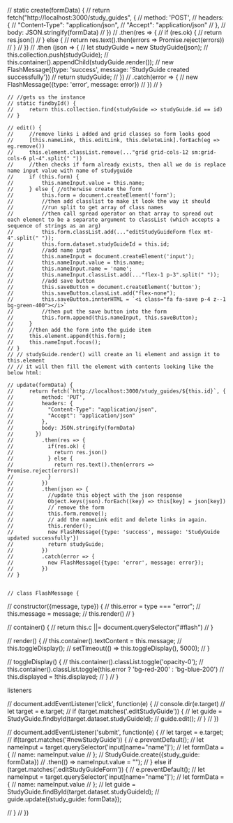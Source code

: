 // static create(formData) {
    //     return fetch("http://localhost:3000/study_guides", {
    //         method: 'POST',
    //         headers: {
    //             "Content-Type": "application/json",
    //             "Accept": "application/json"
    //         },
    //         body: JSON.stringify(formData)
    //     })
    //     .then(res => {
    //         if (res.ok) {
    //             return res.json()
    //         } else {
    //             return res.text().then(errors => Promise.reject(errors))
    //         }
    //     })
    //     .then (json => {
    //         let studyGuide = new StudyGuide(json);
    //         this.collection.push(studyGuide);
    //         this.container().appendChild(studyGuide.render());
    //         new FlashMessage({type: 'success', message: 'StudyGuide created successfully'})
    //         return studyGuide;
    //     })
    //     .catch(error => {
    //         new FlashMessage({type: 'error', message: error})
    //     })
    // }

    // //gets us the instance
    // static findbyId() {
    //     return this.collection.find(studyGuide => studyGuide.id == id)
    // }

    // edit() {
    //     //remove links i added and grid classes so form looks good
    //     [this.nameLink, this.editLink, this.deleteLink].forEach(eg => eg.remove())
    //     this.element.classList.remove(..."grid grid-cols-12 sm:grid-cols-6 pl-4".split(" "))
    //     //then checks if form already exists, then all we do is replace name input value with name of studyguide
    //     if (this.form) {
    //         this.nameInput.value = this.name;
    //     } else { //otherwise create the form
    //         this.form = document.createElement('form');
    //         //then add classlist to make it look the way it should
    //         //run split to get array of class names 
    //         //then call spread operator on that array to spread out each element to be a separate argument to classList (which accepts a sequence of strings as an arg)
    //         this.form.classList.add(..."editStudyGuideForm flex mt-4".split(" "));
    //         this.form.dataset.studyGuideId = this.id;
    //         //add name input
    //         this.nameInput = document.createElement('input');
    //         this.nameInput.value = this.name;
    //         this.nameInput.name = 'name';
    //         this.nameInput.classList.add(..."flex-1 p-3".split(" "));
    //         //add save button
    //         this.saveButton = document.createElement('button');
    //         this.saveButton.classList.add("flex-none");
    //         this.saveButton.innterHTML = `<i class="fa fa-save p-4 z--1 bg-green-400"></i>`
    //         //then put the save button into the form
    //         this.form.append(this.nameInput, this.saveButton);
    //     }
    //     //then add the form into the guide item
    //     this.element.append(this.form);
    //     this.nameInput.focus();
    // }
    // // studyGuide.render() will create an li element and assign it to this.element
    // // it will then fill the element with contents looking like the below html:

    // update(formData) {
    //     return fetch(`http://localhost:3000/study_guides/${this.id}`, {
    //         method: 'PUT',
    //         headers: {
    //           "Content-Type": "application/json",
    //           "Accept": "application/json"
    //         },
    //         body: JSON.stringify(formData)
    //       })
    //         .then(res => {
    //           if(res.ok) {
    //             return res.json()
    //           } else {
    //             return res.text().then(errors => Promise.reject(errors))
    //           }
    //         })
    //         .then(json => {
    //           //update this object with the json response
    //           Object.keys(json).forEach((key) => this[key] = json[key])
    //           // remove the form
    //           this.form.remove();
    //           // add the nameLink edit and delete links in again.
    //           this.render();
    //           new FlashMessage({type: 'success', message: 'StudyGuide updated successfully'})
    //           return studyGuide;
    //         })
    //         .catch(error => {
    //           new FlashMessage({type: 'error', message: error});
    //         })
    // }


    // class FlashMessage {
//     constructor({message, type}) {
//       this.error = type === "error";
//       this.message = message;
//       this.render()
//     }
  
//     container() {
//       return this.c ||= document.querySelector("#flash")
//     }
  
//     render() {
//       this.container().textContent = this.message;
//       this.toggleDisplay();
//       setTimeout(() => this.toggleDisplay(), 5000);
//     }
  
//     toggleDisplay() {
//       this.container().classList.toggle('opacity-0');
//       this.container().classList.toggle(this.error ? 'bg-red-200' : 'bg-blue-200')
//       this.displayed = !this.displayed;
//     } 
//   }





listeners

// document.addEventListener('click', function(e) {
//     console.dir(e.target)
//     let target = e.target;
//     if (target.matches('.editStudyGuide')) {
//         let guide = StudyGuide.findbyId(target.dataset.studyGuideId);
//         guide.edit();
//     }
// })

// document.addEventListener('submit', function(e) {
//     let target = e.target; 
//     if(target.matches('#newStudyGuide')) {
//       e.preventDefault();
//       let nameInput = target.querySelector('input[name="name"]');
//       let formData = {
//           name: nameInput.value
//       };
//       StudyGuide.create({study_guide: formData})
//         .then(() => nameInput.value = "");
//     } else if (target.matches('.editStudyGuideForm')) {
//       e.preventDefault();
//       let nameInput = target.querySelector('input[name="name"]');
//       let formData = {
//         name: nameInput.value
//       };
//       let guide = StudyGuide.findById(target.dataset.studyGuideId);
//       guide.update({study_guide: formData});
  
//     }
// })